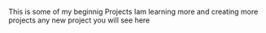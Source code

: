 This is some of my beginnig Projects
Iam learning more and creating more projects 
any new project you will see here

